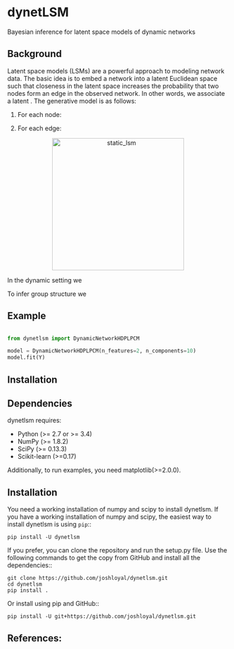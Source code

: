 dynetLSM
========
Bayesian inference for latent space models of dynamic networks

Background
----------

Latent space models (LSMs) are a powerful approach to modeling network data. The basic idea is to embed a network into a latent Euclidean space such that closeness in the latent space increases the probability that two nodes form an edge in the observed network. In other words, we associate a latent . The generative model is as follows:

1. For each node:

2. For each edge:

<p align="center">
<img src="/images/static_lsm.pgn" alt="static_lsm" width="300">
</p>

In the dynamic setting we


To infer group structure we


Example
-------

```python

from dynetlsm import DynamicNetworkHDPLPCM

model = DynamicNetworkHDPLPCM(n_features=2, n_components=10)
model.fit(Y)
```


Installation
------------

Dependencies
------------
dynetlsm requires:

- Python (>= 2.7 or >= 3.4)
- NumPy (>= 1.8.2)
- SciPy (>= 0.13.3)
- Scikit-learn (>=0.17)

Additionally, to run examples, you need matplotlib(>=2.0.0).

Installation
------------
You need a working installation of numpy and scipy to install dynetlsm. If you have a working installation of numpy and scipy, the easiest way to install dynetlsm is using ``pip``::

```
pip install -U dynetlsm
```

If you prefer, you can clone the repository and run the setup.py file. Use the following commands to get the copy from GitHub and install all the dependencies::

```
git clone https://github.com/joshloyal/dynetlsm.git
cd dynetlsm
pip install .
```

Or install using pip and GitHub::

```
pip install -U git+https://github.com/joshloyal/dynetlsm.git
```


References:
-----------
